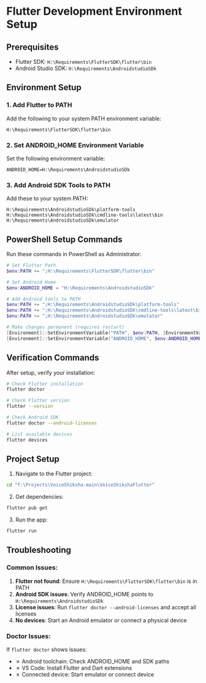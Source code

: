 # Flutter Development Environment Setup

## Prerequisites
- Flutter SDK: `H:\Requirements\FlutterSDK\flutter\bin`
- Android Studio SDK: `H:\Requirements\AndroidstudioSDk`

## Environment Setup

### 1. Add Flutter to PATH

Add the following to your system PATH environment variable:
```
H:\Requirements\FlutterSDK\flutter\bin
```

### 2. Set ANDROID_HOME Environment Variable

Set the following environment variable:
```
ANDROID_HOME=H:\Requirements\AndroidstudioSDk
```

### 3. Add Android SDK Tools to PATH

Add these to your system PATH:
```
H:\Requirements\AndroidstudioSDk\platform-tools
H:\Requirements\AndroidstudioSDk\cmdline-tools\latest\bin
H:\Requirements\AndroidstudioSDk\emulator
```

## PowerShell Setup Commands

Run these commands in PowerShell as Administrator:

```powershell
# Set Flutter Path
$env:PATH += ";H:\Requirements\FlutterSDK\flutter\bin"

# Set Android Home
$env:ANDROID_HOME = "H:\Requirements\AndroidstudioSDk"

# Add Android tools to PATH
$env:PATH += ";H:\Requirements\AndroidstudioSDk\platform-tools"
$env:PATH += ";H:\Requirements\AndroidstudioSDk\cmdline-tools\latest\bin"
$env:PATH += ";H:\Requirements\AndroidstudioSDk\emulator"

# Make changes permanent (requires restart)
[Environment]::SetEnvironmentVariable("PATH", $env:PATH, [EnvironmentVariableTarget]::Machine)
[Environment]::SetEnvironmentVariable("ANDROID_HOME", $env:ANDROID_HOME, [EnvironmentVariableTarget]::Machine)
```

## Verification Commands

After setup, verify your installation:

```bash
# Check Flutter installation
flutter doctor

# Check Flutter version
flutter --version

# Check Android SDK
flutter doctor --android-licenses

# List available devices
flutter devices
```

## Project Setup

1. Navigate to the Flutter project:
```bash
cd "f:\Projects\VoiceShiksha-main\VoiceShikshaFlutter"
```

2. Get dependencies:
```bash
flutter pub get
```

3. Run the app:
```bash
flutter run
```

## Troubleshooting

### Common Issues:

1. **Flutter not found**: Ensure `H:\Requirements\FlutterSDK\flutter\bin` is in PATH
2. **Android SDK issues**: Verify ANDROID_HOME points to `H:\Requirements\AndroidstudioSDk`
3. **License issues**: Run `flutter doctor --android-licenses` and accept all licenses
4. **No devices**: Start an Android emulator or connect a physical device

### Doctor Issues:

If `flutter doctor` shows issues:
- ✗ Android toolchain: Check ANDROID_HOME and SDK paths
- ✗ VS Code: Install Flutter and Dart extensions
- ✗ Connected device: Start emulator or connect device